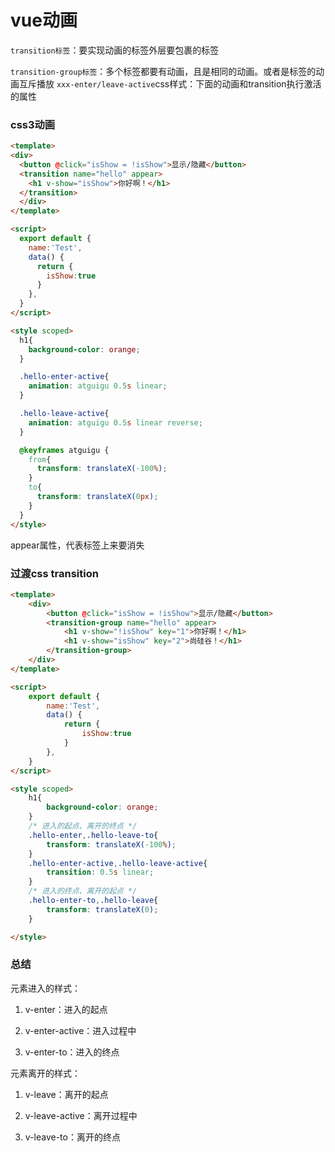 # vue动画

`transition标签`：要实现动画的标签外层要包裹的标签

`transition-group标签`：多个标签都要有动画，且是相同的动画。或者是标签的动画互斥播放 `xxx-enter/leave-active`css样式：下面的动画和transition执行激活的属性

### css3动画

```HTML
<template>
<div>
  <button @click="isShow = !isShow">显示/隐藏</button>
  <transition name="hello" appear>
    <h1 v-show="isShow">你好啊！</h1>
  </transition>
  </div>
</template>

<script>
  export default {
    name:'Test',
    data() {
      return {
        isShow:true
      }
    },
  }
</script>

<style scoped>
  h1{
    background-color: orange;
  }

  .hello-enter-active{
    animation: atguigu 0.5s linear;
  }

  .hello-leave-active{
    animation: atguigu 0.5s linear reverse;
  }

  @keyframes atguigu {
    from{
      transform: translateX(-100%);
    }
    to{
      transform: translateX(0px);
    }
  }
</style>
```

appear属性，代表标签上来要消失

### 过渡css transition

```HTML
<template>
    <div>
        <button @click="isShow = !isShow">显示/隐藏</button>
        <transition-group name="hello" appear>
            <h1 v-show="!isShow" key="1">你好啊！</h1>
            <h1 v-show="isShow" key="2">尚硅谷！</h1>
        </transition-group>
    </div>
</template>

<script>
    export default {
        name:'Test',
        data() {
            return {
                isShow:true
            }
        },
    }
</script>

<style scoped>
    h1{
        background-color: orange;
    }
    /* 进入的起点、离开的终点 */
    .hello-enter,.hello-leave-to{
        transform: translateX(-100%);
    }
    .hello-enter-active,.hello-leave-active{
        transition: 0.5s linear;
    }
    /* 进入的终点、离开的起点 */
    .hello-enter-to,.hello-leave{
        transform: translateX(0);
    }

</style>
```

### 总结

元素进入的样式：

1. v-enter：进入的起点

2. v-enter-active：进入过程中

3. v-enter-to：进入的终点

元素离开的样式：

1. v-leave：离开的起点

2. v-leave-active：离开过程中

3. v-leave-to：离开的终点

